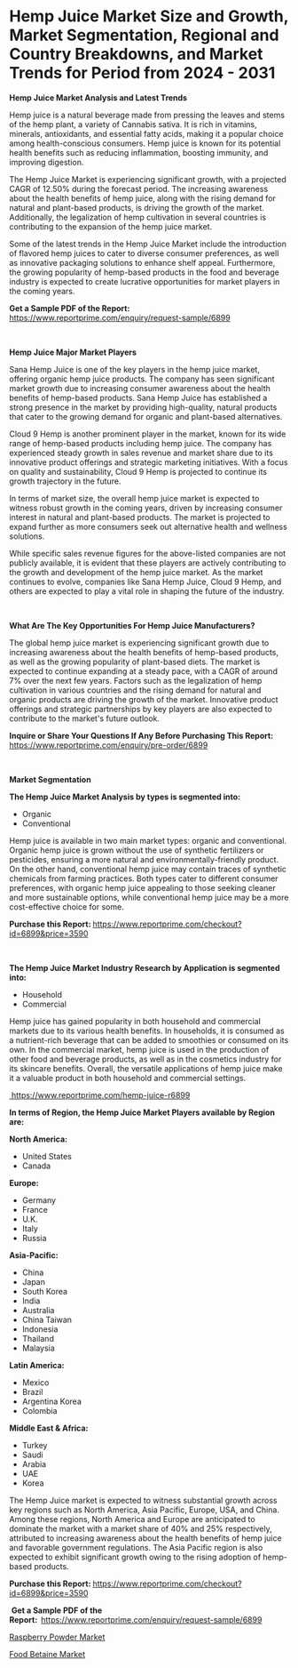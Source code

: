<p><h1>Hemp Juice Market Size and Growth, Market Segmentation, Regional and Country Breakdowns, and Market Trends for Period from 2024 -  2031</h1></p><p><strong>Hemp Juice Market Analysis and Latest Trends</strong></p>
<p><p>Hemp juice is a natural beverage made from pressing the leaves and stems of the hemp plant, a variety of Cannabis sativa. It is rich in vitamins, minerals, antioxidants, and essential fatty acids, making it a popular choice among health-conscious consumers. Hemp juice is known for its potential health benefits such as reducing inflammation, boosting immunity, and improving digestion.</p><p>The Hemp Juice Market is experiencing significant growth, with a projected CAGR of 12.50% during the forecast period. The increasing awareness about the health benefits of hemp juice, along with the rising demand for natural and plant-based products, is driving the growth of the market. Additionally, the legalization of hemp cultivation in several countries is contributing to the expansion of the hemp juice market.</p><p>Some of the latest trends in the Hemp Juice Market include the introduction of flavored hemp juices to cater to diverse consumer preferences, as well as innovative packaging solutions to enhance shelf appeal. Furthermore, the growing popularity of hemp-based products in the food and beverage industry is expected to create lucrative opportunities for market players in the coming years.</p></p>
<p><strong>Get a Sample PDF of the Report:&nbsp;</strong> <a href="https://www.reportprime.com/enquiry/request-sample/6899">https://www.reportprime.com/enquiry/request-sample/6899</a></p>
<p>&nbsp;</p>
<p><strong>Hemp Juice Major Market Players</strong></p>
<p><p>Sana Hemp Juice is one of the key players in the hemp juice market, offering organic hemp juice products. The company has seen significant market growth due to increasing consumer awareness about the health benefits of hemp-based products. Sana Hemp Juice has established a strong presence in the market by providing high-quality, natural products that cater to the growing demand for organic and plant-based alternatives.</p><p>Cloud 9 Hemp is another prominent player in the market, known for its wide range of hemp-based products including hemp juice. The company has experienced steady growth in sales revenue and market share due to its innovative product offerings and strategic marketing initiatives. With a focus on quality and sustainability, Cloud 9 Hemp is projected to continue its growth trajectory in the future.</p><p>In terms of market size, the overall hemp juice market is expected to witness robust growth in the coming years, driven by increasing consumer interest in natural and plant-based products. The market is projected to expand further as more consumers seek out alternative health and wellness solutions.</p><p>While specific sales revenue figures for the above-listed companies are not publicly available, it is evident that these players are actively contributing to the growth and development of the hemp juice market. As the market continues to evolve, companies like Sana Hemp Juice, Cloud 9 Hemp, and others are expected to play a vital role in shaping the future of the industry.</p></p>
<p>&nbsp;</p>
<p><strong>What Are The Key Opportunities For Hemp Juice Manufacturers?</strong></p>
<p><p>The global hemp juice market is experiencing significant growth due to increasing awareness about the health benefits of hemp-based products, as well as the growing popularity of plant-based diets. The market is expected to continue expanding at a steady pace, with a CAGR of around 7% over the next few years. Factors such as the legalization of hemp cultivation in various countries and the rising demand for natural and organic products are driving the growth of the market. Innovative product offerings and strategic partnerships by key players are also expected to contribute to the market's future outlook.</p></p>
<p><strong>Inquire or Share Your Questions If Any Before Purchasing This Report:</strong> <a href="https://www.reportprime.com/enquiry/pre-order/6899">https://www.reportprime.com/enquiry/pre-order/6899</a></p>
<p>&nbsp;</p>
<p><strong>Market Segmentation</strong></p>
<p><strong>The Hemp Juice Market Analysis by types is segmented into:</strong></p>
<p><ul><li>Organic</li><li>Conventional</li></ul></p>
<p><p>Hemp juice is available in two main market types: organic and conventional. Organic hemp juice is grown without the use of synthetic fertilizers or pesticides, ensuring a more natural and environmentally-friendly product. On the other hand, conventional hemp juice may contain traces of synthetic chemicals from farming practices. Both types cater to different consumer preferences, with organic hemp juice appealing to those seeking cleaner and more sustainable options, while conventional hemp juice may be a more cost-effective choice for some.</p></p>
<p><strong>Purchase this Report:&nbsp;</strong><a href="https://www.reportprime.com/checkout?id=6899&price=3590">https://www.reportprime.com/checkout?id=6899&price=3590</a></p>
<p>&nbsp;</p>
<p><strong>The Hemp Juice Market Industry Research by Application is segmented into:</strong></p>
<p><ul><li>Household</li><li>Commercial</li></ul></p>
<p><p>Hemp juice has gained popularity in both household and commercial markets due to its various health benefits. In households, it is consumed as a nutrient-rich beverage that can be added to smoothies or consumed on its own. In the commercial market, hemp juice is used in the production of other food and beverage products, as well as in the cosmetics industry for its skincare benefits. Overall, the versatile applications of hemp juice make it a valuable product in both household and commercial settings.</p></p>
<p><a href="https://www.reportprime.com/hemp-juice-r6899">&nbsp;https://www.reportprime.com/hemp-juice-r6899</a></p>
<p><strong>In terms of Region, the Hemp Juice Market Players available by Region are:</strong></p>
<p>
    <p> <strong> North America: </strong>
        <ul>
            <li>United States</li>
            <li>Canada</li>
        </ul>
        </p> 
    <p> <strong> Europe: </strong>
        <ul>
            <li>Germany</li>
            <li>France</li>
            <li>U.K.</li>
            <li>Italy</li>
            <li>Russia</li>
        </ul>
        </p> 
    <p> <strong> Asia-Pacific: </strong>
        <ul>
            <li>China</li>
            <li>Japan</li>
            <li>South Korea</li>
            <li>India</li>
            <li>Australia</li>
            <li>China Taiwan</li>
            <li>Indonesia</li>
            <li>Thailand</li>
            <li>Malaysia</li>
        </ul>
        </p> 
    <p> <strong> Latin America: </strong>
        <ul>
            <li>Mexico</li>
            <li>Brazil</li>
            <li>Argentina Korea</li>
            <li>Colombia</li>
        </ul>
        </p> 
    <p> <strong> Middle East & Africa: </strong>
        <ul>
            <li>Turkey</li>
            <li>Saudi</li>
            <li>Arabia</li>
            <li>UAE</li>
            <li>Korea</li>
        </ul>
    </p>
    </p>
<p><p>The Hemp Juice market is expected to witness substantial growth across key regions such as North America, Asia Pacific, Europe, USA, and China. Among these regions, North America and Europe are anticipated to dominate the market with a market share of 40% and 25% respectively, attributed to increasing awareness about the health benefits of hemp juice and favorable government regulations. The Asia Pacific region is also expected to exhibit significant growth owing to the rising adoption of hemp-based products.</p></p>
<p><strong>Purchase this Report: </strong><a href="https://www.reportprime.com/checkout?id=6899&price=3590">https://www.reportprime.com/checkout?id=6899&price=3590</a></p>
<p>&nbsp;<strong>Get a Sample PDF of the Report:&nbsp;&nbsp;</strong><a href="https://www.reportprime.com/enquiry/request-sample/6899">https://www.reportprime.com/enquiry/request-sample/6899</a></p>
<p><strong></strong></p>
<p><p><a href="https://github.com/ranaacryptoaddmin/Market-Research-Report-List-1/blob/main/raspberry-powder-market.md">Raspberry Powder Market</a></p><p><a href="https://github.com/jadenRaynor/Market-Research-Report-List-1/blob/main/food-betaine-market.md">Food Betaine Market</a></p></p>